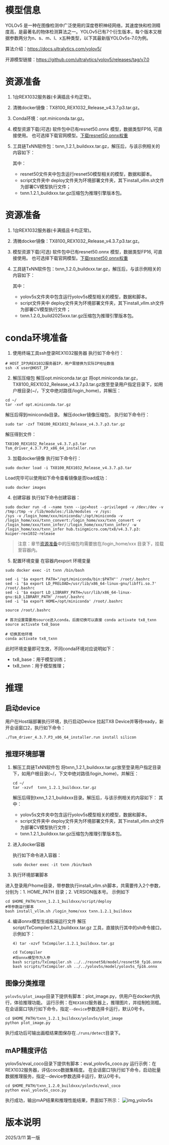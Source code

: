 # 模型信息

YOLOv5 是一种在图像检测中广泛使用的深度卷积神经网络，其速度快和检测精度高，是最著名的物体检测算法之一。YOLOv5已有7个衍生版本，每个版本又根据参数两分为n、s、m、l、x五种类型，以下其最新版YOLOv5s-7.0为例。

算法介绍：https://docs.ultralytics.com/yolov5/

开源模型链接：https://github.com/ultralytics/yolov5/releases/tag/v7.0

# 资源准备

1. 1台REX1032服务器(卡满插且卡均正常)。

2. 清微docker镜像：TX8100_REX1032_Release_v4.3.7.p3.tar.gz。

3. Conda环境：opt.miniconda.tar.gz。

4. 模型资源下载(可选)
   软件包中已有resnet50.onnx 模型，数据类型FP16, 可直接使用。
   也可选择下载官网模型。[下载resnet50 onnx权重](https://github.com/onnx/models/raw/refs/heads/main/validated/vision/classification/resnet/model/resnet50-v1-12.onnx?download=)

5. 工具链TxNN软件包：txnn_1.2.1_buildxxx.tar.gz，解压后，与该示例相关的内容如下：

   其中：

    * resnet50文件夹中包含运行resnet50模型相关的模型，数据和脚本。
    * script文件夹中 deploy文件夹为环境部署文件夹，其下install_vllm.sh文件为部署CV模型执行文件；
    * txnn.1.2.1_buildxxx.tar.gz压缩包为推理引擎版本包。

# 资源准备

1) 1台REX1032服务器(卡满插且卡均正常)。
2) 清微docker镜像：TX8100_REX1032_Release_v4.3.7.p3.tar.gz。
3) 模型资源下载(可选)
   软件包中已有resnet50.onnx 模型，数据类型FP16, 可直接使用。
   也可选择下载官网模型。[下载resnet50 onnx权重](https://github.com/onnx/models/raw/refs/heads/main/validated/vision/classification/resnet/model/resnet50-v1-12.onnx?download=)

4) 工具链TxNN软件包：txnn_1.2.0_buildxxx.tar.gz，解压后，与该示例相关的内容如下：

   其中：
    * yolov5s文件夹中包含运行yolov5s模型相关的模型，数据和脚本。
    * script文件夹中 deploy文件夹为环境部署文件夹，其下install_vllm.sh文件为部署CV模型执行文件；
    * txnn.1.2.0_build2025xxx.tar.gz压缩包为推理引擎版本包。

# conda环境准备

1) 使用终端工具ssh登录REX1032服务器
   执行如下命令行：

```shell
# HOST_IP为REX1032服务器IP，用户需替换为实际IP地址数值
ssh -X user@HOST_IP
```

2) 解压压缩包
   解压opt.miniconda.tar.gz
   将opt.miniconda.tar.gz，TX8100_REX1032_Release_v4.3.7.p3.tar.gz放至登录用户指定目录下，如用户根目录(~/，下文中绝对路径/login_home)，并解压：

```shell
cd ~/
tar -xvf opt.miniconda.tar.gz
```

解压后得到miniconda目录。
解压docker镜像压缩包， 执行如下命令行：

```shell
sudo tar -zxf TX8100_REX1032_Release_v4.3.7.p3.tar.gz
```

解压得到文件：

```shell
TX8100_REX1032_Release_v4.3.7.p3.tar
Tsm_driver_4.3.7.P3_x86_64_installer.run
```

3) 加载docker镜像
   执行如下命令行：

```shell
sudo docker load -i TX8100_REX1032_Release_v4.3.7.p3.tar
```

Load完毕可以使用如下命令查看镜像是否load成功：

```shell
sudo docker images
```

4) 创建容器
   执行如下命令创建容器：

```shell
sudo docker run -d --name txnn --ipc=host --privileged -v /dev:/dev -v /tmp:/tmp -v /lib/modules:/lib/modules -v /sys:
/sys -v /login_home/xxx/miniconda/:/opt/miniconda -v /login_home/xxx/txnn_convert:/login_home/xxx/txnn_convert -v
/login_home/xxx/txnn_infer/:/login_home/xxx/txnn_infer/ -w /login_home/xxx/txnn_infer hub.tsingmicro.com/tx8/v4.3.7.p3:
kuiper-rex1032-release
```

> 注意：章节[资源准备](#资源准备)中的压缩包均需要放在/login_home/xxx 目录下，挂载至容器内。

5) 配置环境变量
   在容器内export 环境变量

```shell
sudo docker exec -it txnn /bin/bash

sed -i '$a export PATH="/opt/miniconda/bin:$PATH"' /root/.bashrc
sed -i '$a export LD_PRELOAD=/usr/lib/x86_64-linux-gnu/libffi.so.7' /root/.bashrc
sed -i '$a export LD_LIBRARY_PATH=/usr/lib/x86_64-linux-gnu:$LD_LIBRARY_PATH' /root/.bashrc
sed -i '$a export HOME=/opt/miniconda' /root/.bashrc

source /root/.bashrc

# 首次设置需要用source进入conda，后面切换可以直接 conda activate tx8_txnn
source activate tx8_base

# 切换其他环境
conda activate tx8_txnn
```

此时环境变量即可生效，不同conda环境对应说明如下：

* tx8_base：用于模型训练；
* tx8_txnn：用于模型推理；

# 推理

## 启动device

用户在Host端部署执行环境，执行启动Device
拉起TX8 Device并等待ready，新开会话窗口2，执行如下命令：

```shell
./Tsm_driver_4.3.7.P3_x86_64_installer.run install silicon
```

## 推理环境部署

1) 解压工具链TxNN软件包
   将txnn_1.2.1_buildxxx.tar.gz放至登录用户指定目录下，如用户根目录(~/，下文中绝对路径/login_home)，并解压：

   ```shell
   cd ~/
   tar -xzvf  txnn_1.2.1_buildxxx.tar.gz
   ```

   解压后得到txnn_1.2.1_buildxxx目录。解压后，与该示例相关的内容如下：
   其中：

    - yolov5s文件夹中包含运行yolov5s模型相关的模型，数据和脚本。
    - script文件夹中 deploy文件夹为环境部署文件夹，其下install_vllm.sh文件为部署CV模型执行文件；
    - txnn.1.2.1_buildxxx.tar.gz压缩包为推理引擎版本包。

2) 进入docker容器

   执行如下命令进入容器：

   ```shell
   sudo docker exec -it txnn /bin/bash
   ```

3) 执行环境部署脚本

进入登录用户home目录，带参数执行install_vllm.sh脚本，共需要传入2个参数，分别为：1. HOME_PATH 目录；2. VERSION版本号。
示例如下

```shell
cd $HOME_PATH/txnn_1.2.1_buildxxx/script/deploy
#带参数运行脚本
bash install_vllm.sh /login_home/xxx txnn.1.2.1_buildxxx
```

4) 编译onnx模型生成板端运行文件
   解压script/TxCompiler.1.2.1_buildxxx.tar.gz 工具，直接执行其中的sh命令接口，示例如下：

   ```shell
   4) tar -xzvf TxCompiler.1.2.1_buildxxx.tar.gz
   
   cd TxCompiler
   #将onnx模型作为入参
   bash scripts/TxCompiler.sh ../../resnet50/model/resnet50_fp16.onnx
   bash scripts/TxCompiler.sh ../../yolov5s/model/yolov5s_fp16.onnx
   ```

## 图像分类推理

`yolov5s/plot_image`目录下提供有脚本：plot_image.py，供用户在docker内执行，体验推理功能。
运行示例：在`REX1032`服务器上，推理图片，并绘制检测框。
在会话窗口1执行如下命令，指定`--device`参数选择卡运行，默认0号卡。

```shell
cd $HOME_PATH/txnn_1.2.1_buildxxx/yolov5s/plot_image
python plot_image.py
```

执行成功后可输出画框结果图保存在`./runs/detect`目录下。

## mAP精度评估

yolov5s/eval_coco目录下提供有脚本：eval_yolov5s_coco.py
运行示例：在REX1032服务器，评估coco数据集精度。
在会话窗口1执行如下命令，启动批量数据推理服务，指定--device参数选择卡运行，默认0号卡。

```shell
cd $HOME_PATH/txnn_1.2.0_buildxxx/yolov5s/eval_coco
python eval_yolov5s_coco.py
```

执行成功，输出mAP结果和推理性能结果，界面如下所示：
![img_yolov5s](img_yolov5s.png)

# 版本说明

2025/3/11 第一版
